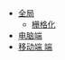 
* [全局](/zh-cn/component/global/)
  * [栅格化](/zh-cn/component/global/grid)
* [电脑端](/zh-cn/component/pc/)
* [移动端 端](/zh-cn/component/mobile/)

